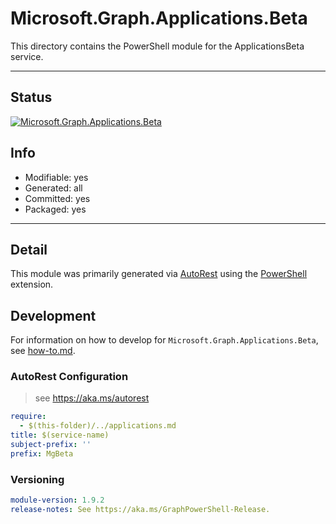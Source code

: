 <!-- region Generated -->
# Microsoft.Graph.Applications.Beta
This directory contains the PowerShell module for the ApplicationsBeta service.

---
## Status
[![Microsoft.Graph.Applications.Beta](https://img.shields.io/powershellgallery/v/Microsoft.Graph.Applications.Beta.svg?style=flat-square&label=Microsoft.Graph.Applications.Beta "Microsoft.Graph.Applications.Beta")](https://www.powershellgallery.com/packages/Microsoft.Graph.Applications.Beta/)

## Info
- Modifiable: yes
- Generated: all
- Committed: yes
- Packaged: yes

---
## Detail
This module was primarily generated via [AutoRest](https://github.com/Azure/autorest) using the [PowerShell](https://github.com/Azure/autorest.powershell) extension.

## Development
For information on how to develop for `Microsoft.Graph.Applications.Beta`, see [how-to.md](how-to.md).
<!-- endregion -->

### AutoRest Configuration

> see https://aka.ms/autorest

``` yaml
require:
  - $(this-folder)/../applications.md
title: $(service-name)
subject-prefix: ''
prefix: MgBeta
```

### Versioning

``` yaml
module-version: 1.9.2
release-notes: See https://aka.ms/GraphPowerShell-Release.
```
